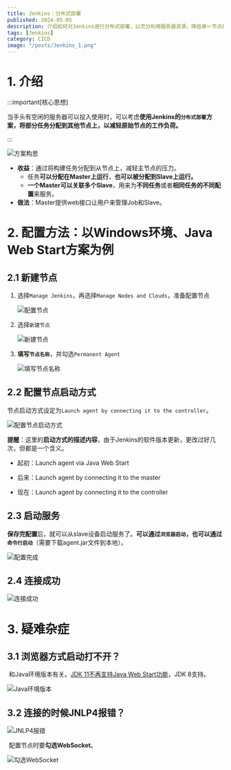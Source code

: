 ```yaml
---
title: Jenkins：分布式部署
published: 2024-05-05
description: 介绍如何对Jenkins进行分布式部署，以充分利用服务器资源，降低单一节点的工作负荷。
tags: [Jenkins]
category: CICD
image: "/posts/Jenkins_1.png"
---
```


# 1. 介绍

:::important[核心思想]

​		当手头有空闲的服务器可以投入使用时，可以考虑**使用Jenkins的`分布式部署`方案，将部分任务分配到其他节点上，以减轻原始节点的工作负荷。**

:::

![方案构思](方案构思.jpg)

- **收益**：通过将构建任务分配到从节点上，减轻主节点的压力。
  - 任务**可以分配在Master上运行**，**也可以被分配到Slave上运行。**
  - **一个Master可以关联多个Slave**，用来为**不同任务**或者**相同任务的不同配置**来服务。
- **做法**：Master提供web接口让用户来管理Job和Slave。

# 2. 配置方法：以Windows环境、Java Web Start方案为例

## 2.1 新建节点

1. 选择`Manage Jenkins`，再选择`Manage Nodes and Clouds`，准备配置节点

   ![配置节点](配置节点.jpg)

2. 选择`新建节点`

   ![新建节点](新建节点.jpg)

3. **填写`节点名称`**，并勾选`Permanent Agent`

   ![填写节点名称](填写节点名称.jpg)

## 2.2 配置节点启动方式

​		节点启动方式设定为`Launch agent by connecting it to the controller`。

![配置节点启动方式](配置节点启动方式.jpg)

**提醒**：这里的**启动方式的描述内容**，由于Jenkins的软件版本更新，更改过好几次，但都是一个含义。

- 起初：Launch agent via Java Web Start

- 后来：Launch agent by connecting it to the master

- 现在：Launch agent by connecting it to the controller

## 2.3 启动服务

​		**保存完配置**后，就可以从slave设备启动服务了。**可以通过`浏览器启动`，也可以通过`命令行启动`**（需要下载agent.jar文件到本地）。

![配置完成](配置完成.jpg)

## 2.4 连接成功

![连接成功](连接成功.jpg)

# 3. 疑难杂症

## 3.1 浏览器方式启动打不开？

​		和Java环境版本有关。[JDK 11不再支持Java Web Start功能](https://www.jenkins.io/doc/administration/requirements/upgrade-java-guidelines/)，JDK 8支持。

![Java环境版本](Java环境版本.jpg)

## 3.2 连接的时候JNLP4报错？

![JNLP4报错](JNLP4报错.jpg)

​		配置节点时要**勾选WebSocket**。

![勾选WebSocket](勾选WebSocket.jpg)